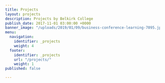 ```yaml
---
title: Projects
layout: projects
description: Projects by Belkirk College
publish_date: 2017-11-01 03:00:00 +0000
banner_image: "/uploads/2019/01/09/business-conference-learning-7095.jpg"
menu:
  navigation:
    identifier: _projects
    weight: 4
  footer:
    identifier: _projects
    url: "/projects/"
    weight: 1
published: false

---
```

